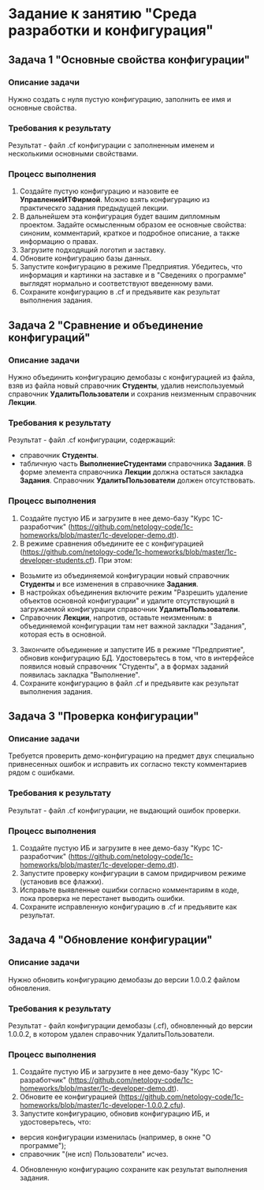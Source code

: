 # Задание к занятию "Среда разработки и конфигурация"

## Задача 1 "Основные свойства конфигурации"

### Описание задачи

Нужно создать с нуля пустую конфигурацию, заполнить ее имя и основные свойства.

### Требования к результату

Результат - файл .cf конфигурации с заполненным именем и несколькими основными свойствами.

### Процесс выполнения

1. Создайте пустую конфигурацию и назовите ее **УправлениеИТФирмой**. Можно взять конфигурацию из практическго задания предыдущей лекции.
2. В дальнейшем эта конфигурация будет вашим дипломным проектом. Задайте осмысленным образом ее основные свойства: синоним, комментарий, краткое и подробное описание, а также информацию о правах.
3. Загрузите подходящий логотип и заставку.
4. Обновите конфигурацию базы данных.
5. Запустите конфигурацию в режиме Предприятия. Убедитесь, что информация и картинки на заставке и в "Сведениях о программе" выглядят нормально и соответствуют введенному вами.
6. Сохраните конфигурацию в .cf и предъявите как результат выполнения задания.

## Задача 2 "Сравнение и объединение конфигураций"

### Описание задачи

Нужно объединить конфигурацию демобазы с конфигурацией из файла, взяв из файла новый справочник **Студенты**, удалив неиспользуемый справочник **УдалитьПользователи** и сохранив неизменным справочник **Лекции**.

### Требования к результату

Результат - файл .cf конфигурации, содержащий:
- справочник **Студенты**.
- табличную часть **ВыполнениеСтудентами** справочника **Задания**.
В форме элемента справочника **Лекции** должна остаться закладка **Задания**.
Справочник **УдалитьПользователи** должен отсутствовать.

### Процесс выполнения

1. Создайте пустую ИБ и загрузите в нее демо-базу "Курс 1С-разработчик" (https://github.com/netology-code/1c-homeworks/blob/master/1c-developer-demo.dt).
2. В режиме сравнения объедините ее с конфигурацией (https://github.com/netology-code/1c-homeworks/blob/master/1c-developer-students.cf). При этом:
- Возьмите из объединяемой конфигурации новый справочник **Студенты** и все  изменения в справочнике **Задания**.
- В настройках объединения включите режим "Разрешить удаление объектов основной конфигурации" и удалите отсутствующий в загружаемой конфигурации справочник **УдалитьПользователи**.
- Справочник **Лекции**, напротив, оставьте неизменным: в объединяемой конфигурации там нет важной закладки "Задания", которая есть в основной.
3. Закончите объединение и запустите ИБ в режиме "Предприятие", обновив конфигурацию БД. Удостоверьтесь в том, что в интерфейсе появился новый справочник "Студенты", а в формах заданий появилась закладка "Выполнение".
4. Сохраните конфигурацию в файл .cf и предъявите как результат выполнения задания.

## Задача 3 "Проверка конфигурации"

### Описание задачи

Требуется проверить демо-конфигурацию на предмет двух специально привнесенных ошибок и исправить их согласно тексту комментариев рядом с ошибками.

### Требования к результату

Результат - файл .cf конфигурации, не выдающий ошибок проверки.

### Процесс выполнения

1. Создайте пустую ИБ и загрузите в нее демо-базу "Курс 1С-разработчик" (https://github.com/netology-code/1c-homeworks/blob/master/1c-developer-demo.dt).
2. Запустите проверку конфигурации в самом придирчивом режиме (установив все флажки).
3. Исправьте выявленные ошибки согласно комментариям в коде, пока проверка не перестанет выводить ошибки.
4. Сохраните исправленную конфигурацию в .cf и предъявите как результат.

## Задача 4 "Обновление конфигурации"

### Описание задачи

Нужно обновить конфигурацию демобазы до версии 1.0.0.2 файлом обновления.

### Требования к результату

Результат - файл конфигурации демобазы (.cf), обновленный до версии 1.0.0.2, в котором удален справочник УдалитьПользователи.

### Процесс выполнения

1. Создайте пустую ИБ и загрузите в нее демо-базу "Курс 1С-разработчик" (https://github.com/netology-code/1c-homeworks/blob/master/1c-developer-demo.dt).
2. Обновите ее конфигурацией (https://github.com/netology-code/1c-homeworks/blob/master/1c-developer-1.0.0.2.cfu).
3. Запустите конфигурацию, обновив конфигурацию ИБ, и удостоверьтесь, что:
- версия конфигурации изменилась (например, в окне "О программе");
- справочник "(не исп) Пользователи" исчез.
4. Обновленную конфигурацию сохраните как результат выполнения задания.
